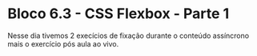 # Bloco 6.3 - CSS Flexbox - Parte 1

Nesse dia tivemos 2 execícios de fixação durante o conteúdo assíncrono mais o exercício pós aula ao vivo.
